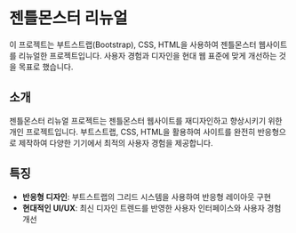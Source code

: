 # 젠틀몬스터 리뉴얼
이 프로젝트는 부트스트랩(Bootstrap), CSS, HTML을 사용하여 젠틀몬스터 웹사이트를 리뉴얼한 프로젝트입니다. 
사용자 경험과 디자인을 현대 웹 표준에 맞게 개선하는 것을 목표로 했습니다.

## 소개
젠틀몬스터 리뉴얼 프로젝트는 젠틀몬스터 웹사이트를 재디자인하고 향상시키기 위한 개인 프로젝트입니다. 
부트스트랩, CSS, HTML을 활용하여 사이트를 완전히 반응형으로 제작하여 다양한 기기에서 최적의 사용자 경험을 제공합니다.

## 특징
- **반응형 디자인**: 부트스트랩의 그리드 시스템을 사용하여 반응형 레이아웃 구현
- **현대적인 UI/UX**: 최신 디자인 트렌드를 반영한 사용자 인터페이스와 사용자 경험 개선
